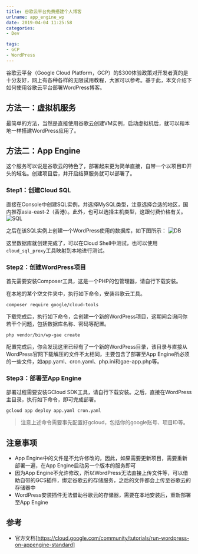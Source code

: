 ```yaml
---
title: 谷歌云平台免费搭建个人博客
urlname: app_engine_wp
date: 2019-04-04 11:25:58
categories:
- Dev

tags: 
- GCP
- WordPress
---
```


谷歌云平台（Google Cloud Platform，GCP）的$300体验政策对开发者真的是十分友好，网上有各种各样的无限试用教程，大家可以参考。基于此，本文介绍下如何使用谷歌云平台部署WordPress博客。
<!-- more -->

## 方法一：虚拟机服务
最简单的方法，当然是直接使用谷歌云创建VM实例，启动虚拟机后，就可以和本地一样搭建WordPress应用了。

## 方法二：App Engine
这个服务可以说是谷歌云的特色了，部署起来更为简单直接，自带一个以项目ID开头的域名。创建项目后，并开启结算服务就可以部署了。

### Step1：创建Cloud SQL
直接在Console中创建SQL实例，并选择MySQL类型，注意选择合适的地区，国内推荐asia-east-2（香港）。此外，也可以选择主机类型，这跟付费价格有关。
![SQL](https://ws4.sinaimg.cn/large/006tKfTcly1g1qgbcaok5j3085085q34.jpg)

之后在该SQL实例上创建一个WordPress使用的数据库，如下图所示：
![DB](https://ws3.sinaimg.cn/large/006tKfTcly1g1qgb8nkfmj30be08c3z0.jpg)

这里数据库就创建完成了，可以在Cloud Shell中测试，也可以使用`cloud_sql_proxy`工具映射到本地进行测试。

### Step2：创建WordPress项目
首先需要安装Composer工具，这是一个PHP的包管理器，请自行下载安装。

在本地的某个空文件夹中，执行如下命令，安装谷歌云工具。
```
composer require google/cloud-tools
```

下载完成后，执行如下命令，会创建一个新的WordPress项目，这期间会询问你若干个问题，包括数据库名称、密码等配置。
```
php vendor/bin/wp-gae create
```

配置完成后，你会发现这里已经有了一个新的WordPress目录，该目录与直接从WordPress官网下载解压的文件不太相同，主要包含了部署至App Engine所必须的一些文件，如app.yaml、cron.yaml、php.ini和gae-app.php等。

### Step3：部署至App Engine
部署过程需要安装GCloud SDK工具，请自行下载安装。之后，直接在WordPress主目录，执行如下命令，即可完成部署。
```
gcloud app deploy app.yaml cron.yaml
```
> 注意上述命令需要事先配置好gcloud，包括你的google账号、项目ID等。

## 注意事项
- App Engine中的文件是不允许修改的，因此，如果需要更新项目，需要重新部署一遍，在App Engine启动另一个版本的服务即可
- 因为App Engine不允许修改，所以WordPress无法直接上传文件等，可以借助自带的GCS插件，绑定谷歌云的存储服务，之后的文件都会上传至谷歌云的存储器中
- WordPress安装插件无法借助谷歌云的存储器，需要在本地安装后，重新部署至App Engine

## 参考
- 官方文档[https://cloud.google.com/community/tutorials/run-wordpress-on-appengine-standard]